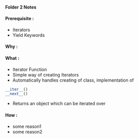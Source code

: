 #### Folder 2 Notes



#### Prerequisite : 

- Iterators 
- Yield Keywords 

 

#### Why : 

#### What : 

- Iterator Function 
- Simple way of creating Iterators 
- Automatically handles creating of class, implementation of 

```python
__iter__()
__next__()
```

- Returns an object which can be iterated over 

#### How : 

- some reason1
- some reason2
